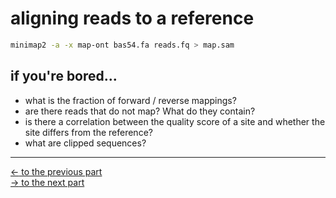 # aligning reads to a reference


```sh
minimap2 -a -x map-ont bas54.fa reads.fq > map.sam
```



## if you're bored...

- what is the fraction of forward / reverse mappings?
- are there reads that do not map? What do they contain?
- is there a correlation between the quality score of a site and whether the site differs from the reference?
- what are clipped sequences?

___

[$\leftarrow$ to the previous part](note1.md) \
[$\rightarrow$ to the next part](note3.md)